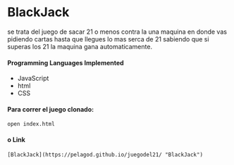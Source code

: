 # BlackJack 
se trata del juego de sacar 21 o menos contra la una maquina en donde vas pidiendo cartas hasta que llegues lo mas serca de 21 sabiendo que si superas los 21 la maquina gana automaticamente.  


#### Programming Languages Implemented 
- JavaScript
- html
- CSS

#### Para correr el juego clonado:
```
open index.html
```
#### o Link
```
[BlackJack](https://pelagod.github.io/juegodel21/ "BlackJack")
```
